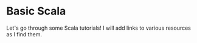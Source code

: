 Basic Scala
===========

Let's go through some Scala tutorials! I will add links to various resources as I find them.

